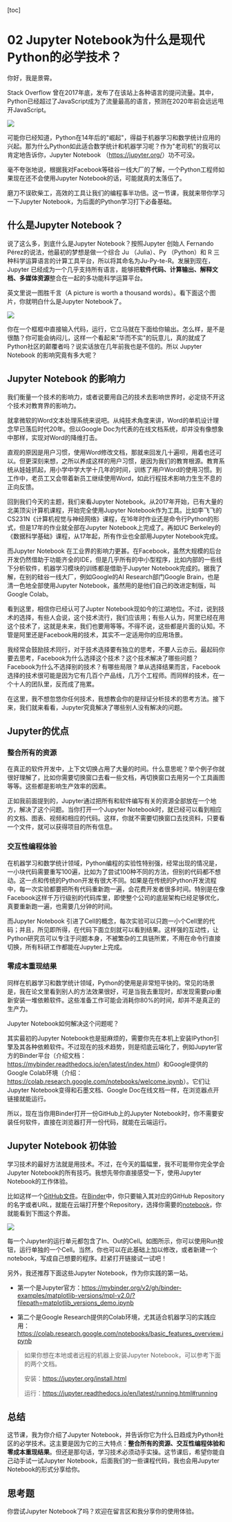 [toc]
# 02 Jupyter Notebook为什么是现代Python的必学技术？

你好，我是景霄。

Stack Overflow 曾在2017年底，发布了在该站上各种语言的提问流量。其中，Python已经超过了JavaScript成为了流量最高的语言，预测在2020年前会远远甩开JavaScript。

![](assets/0cc32a1541d643699f7a46325c41c0d1.jpg)

可能你已经知道，Python在14年后的"崛起"，得益于机器学习和数学统计应用的兴起。那为什么Python如此适合数学统计和机器学习呢？作为"老司机"的我可以肯定地告诉你，Jupyter Notebook （<https://jupyter.org/>）功不可没。

毫不夸张地说，根据我对Facebook等硅谷一线大厂的了解，一个Python工程师如果现在还不会使用Jupyter Notebook的话，可能就真的太落伍了。

磨刀不误砍柴工，高效的工具让我们的编程事半功倍。这一节课，我就来带你学习一下Jupyter Notebook，为后面的Python学习打下必备基础。

## 什么是Jupyter Notebook？

说了这么多，到底什么是Jupyter Notebook？按照Jupyter 创始人 Fernando Pérez的说法，他最初的梦想是做一个综合 Ju （Julia）、Py （Python）和 R 三种科学运算语言的计算工具平台，所以将其命名为Ju-Py-te-R。发展到现在，Jupyter 已经成为一个几乎支持所有语言，能够把**软件代码、计算输出、解释文档、多媒体资源**整合在一起的多功能科学运算平台。

英文里说一图胜千言（A picture is worth a thousand words）。看下面这个图片，你就明白什么是Jupyter Notebook了。

![](assets/c522ee8bb6374643b547cbc7c055c1ed.jpg)

你在一个框框中直接输入代码，运行，它立马就在下面给你输出。怎么样，是不是很酷？你可能会纳闷儿，这样一个看起来"华而不实"的玩意儿，真的就成了Python社区的颠覆者吗？说实话放在几年前我也是不信的。所以 Jupyter Notebook 的影响究竟有多大呢？

## Jupyter Notebook 的影响力

我们衡量一个技术的影响力，或者说要用自己的技术去影响世界时，必定绕不开这个技术对教育界的影响力。

就拿微软的Word文本处理系统来说吧。从纯技术角度来讲，Word的单机设计理念早已落后时代20年。但以Google Doc为代表的在线文档系统，却并没有像想象中那样，实现对Word的降维打击。

直观的原因是用户习惯，使用Word修改文档，那就来回发几十遍呗，用着也还可以。但更深刻来想，之所以养成这样的用户习惯，是因为我们的教育根源。教育系统从娃娃抓起，用小学中学大学十几年的时间，训练了用户Word的使用习惯。到工作中，老员工又会带着新员工继续使用Word，如此行程技术影响力生生不息的正向反馈。

回到我们今天的主题，我们来看Jupyter Notebook。从2017年开始，已有大量的北美顶尖计算机课程，开始完全使用Jupyter Notebook作为工具。比如李飞飞的CS231N《计算机视觉与神经网络》课程，在16年时作业还是命令行Python的形式，但是17年的作业就全部在Jupyter Notebook上完成了。再如UC Berkeley的《数据科学基础》课程，从17年起，所有作业也全部用Jupyter Notebook完成。

而Jupyter Notebook 在工业界的影响力更甚。在Facebook，虽然大规模的后台开发仍然借助于功能齐全的IDE，但是几乎所有的中小型程序，比如内部的一些线下分析软件，机器学习模块的训练都是借助于Jupyter Notebook完成的。据我了解，在别的硅谷一线大厂，例如Google的AI Research部门Google Brain，也是清一色地全部使用Jupyter Notebook，虽然用的是他们自己的改进定制版，叫 Google Colab。

看到这里，相信你已经认可了Jupter Notebook现如今的江湖地位。不过，说到技术的选择，有些人会说，这个技术流行，我们应该用；有些人认为，阿里已经在用这个技术了，这就是未来，我们也要用等等。不得不说，这些都是片面的认知。不管是阿里还是Facebook用的技术，其实不一定适用你的应用场景。

我经常会鼓励技术同行，对于技术选择要有独立的思考，不要人云亦云。最起码你要去思考，Facebook为什么选择这个技术？这个技术解决了哪些问题？Facebook为什么不选择别的技术？有哪些局限？单从选择结果而言，Facebook选择的技术很可能是因为它有几百个产品线，几万个工程师。而同样的技术，在一个十人的团队里，反而成了拖累。

在这里，我不想忽悠你任何技术，我想教会你的是辩证分析技术的思考方法。接下来，我们就来看看，Jupyter究竟解决了哪些别人没有解决的问题。

## Jupyter的优点

### 整合所有的资源

在真正的软件开发中，上下文切换占用了大量的时间。什么意思呢？举个例子你就很好理解了，比如你需要切换窗口去看一些文档，再切换窗口去用另一个工具画图等等。这些都是影响生产效率的因素。

正如我前面提到的，Jupyter通过把所有和软件编写有关的资源全部放在一个地方，解决了这个问题。当你打开一个Jupyter Notebook时，就已经可以看到相应的文档、图表、视频和相应的代码。这样，你就不需要切换窗口去找资料，只要看一个文件，就可以获得项目的所有信息。

### 交互性编程体验

在机器学习和数学统计领域，Python编程的实验性特别强，经常出现的情况是，一小块代码需要重写100遍，比如为了尝试100种不同的方法，但别的代码都不想动。这一点和传统的Python开发有很大不同。如果是在传统的Python开发流程中，每一次实验都要把所有代码重新跑一遍，会花费开发者很多时间。特别是在像Facebook这样千万行级别的代码库里，即使整个公司的底层架构已经足够优化，真要重新跑一遍，也需要几分钟的时间。

而Jupyter Notebook 引进了Cell的概念，每次实验可以只跑一小个Cell里的代码；并且，所见即所得，在代码下面立刻就可以看到结果。这样强的互动性，让Python研究员可以专注于问题本身，不被繁杂的工具链所累，不用在命令行直接切换，所有科研工作都能在Jupyter上完成。

### 零成本重现结果

同样在机器学习和数学统计领域，Python的使用是非常短平快的。常见的场景是，我在论文里看到别人的方法效果很好，可是当我去重现时，却发现需要pip重新安装一堆依赖软件。这些准备工作可能会消耗你80%的时间，却并不是真正的生产力。

Jupyter Notebook如何解决这个问题呢？

其实最初的Jupyter Notebook也是挺麻烦的，需要你先在本机上安装IPython引擎及其各种依赖软件。不过现在的技术趋势，则是彻底云端化了，例如Jupyter官方的Binder平台（介绍文档：<https://mybinder.readthedocs.io/en/latest/index.html>）和Google提供的 Google Colab环境（介绍：<https://colab.research.google.com/notebooks/welcome.ipynb>）。它们让Jupyter Notebook变得和石墨文档、Google Doc在线文档一样，在浏览器点开链接就能运行。

所以，现在当你用Binder打开一份GitHub上的Jupyter Notebook时，你不需要安装任何软件，直接在浏览器打开一份代码，就能在云端运行。

## Jupyter Notebook 初体验

学习技术的最好方法就是用技术。不过，在今天的篇幅里，我不可能带你完全学会Jupyter Notebook的所有技巧。我想先带你直接感受一下，使用Jupyter Notebook的工作体验。

比如这样一个[GitHub文件](https://github.com/binder-examples/python2_with_3/blob/master/index3.ipynb)。在[Binder](https://mybinder.org/)中，你只要输入其对应的GitHub Repository的名字或者URL，就能在云端打开整个Repository，选择你需要的[notebook](https://mybinder.org/v2/gh/binder-examples/python2_with_3/master?filepath=index3.ipynb)，你就能看到下图这个界面。

![](assets/3c67b9e8e963437fac2d4dfbeeee7602.jpg)

每一个Jupyter的运行单元都包含了In、Out的Cell。如图所示，你可以使用Run按钮，运行单独的一个Cell。当然，你也可以在此基础上加以修改，或者新建一个notebook，写成自己想要的程序。赶紧打开链接试一试吧！

另外，我还推荐下面这些Jupyter Notebook，作为你实践的第一站。

* 第一个是Jupyter官方：<https://mybinder.org/v2/gh/binder-examples/matplotlib-versions/mpl-v2.0/?filepath=matplotlib_versions_demo.ipynb>

* 第二个是Google Research提供的Colab环境，尤其适合机器学习的实践应用：<https://colab.research.google.com/notebooks/basic_features_overview.ipynb>

> 如果你想在本地或者远程的机器上安装Jupyter Notebook，可以参考下面的两个文档。
>
> 安装：<https://jupyter.org/install.html>
>
> 运行：<https://jupyter.readthedocs.io/en/latest/running.html#running>

## 总结

这节课，我为你介绍了Jupyter Notebook，并告诉你它为什么日趋成为Python社区的必学技术。这主要是因为它的三大特点：**整合所有的资源、交互性编程体验和零成本重现结果**。但还是那句话，学习技术必须动手实操。这节课后，希望你能自己动手试一试Jupyter Notebook，后面我们的一些课程代码，我也会用Jupyter Notebook的形式分享给你。

## 思考题

你尝试Jupyter Notebook了吗？欢迎在留言区和我分享你的使用体验。  
